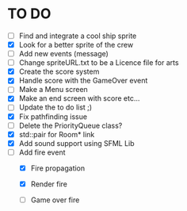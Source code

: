 TO DO
=====

- [ ] Find and integrate a cool ship sprite
- [x] Look for a better sprite of the crew
- [ ] Add new events (message)
- [ ] Change spriteURL.txt to be a Licence file for arts
- [x] Create the score system
- [x] Handle score with the GameOver event
- [ ] Make a Menu screen
- [x] Make an end screen with score etc...
- [ ] Update the to do list ;)
- [x] Fix pathfinding issue
- [ ] Delete the PriorityQueue class?
- [x] std::pair for Room* link
- [x] Add sound support using SFML Lib
- [ ] Add fire event
    - [x] Fire propagation
    - [x] Render fire
    - [ ] Game over fire

